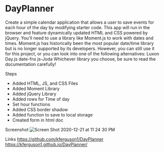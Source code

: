 # DayPlanner

Create a simple calendar application that allows a user to save events for each hour of the day by modifying starter code. This app will run in the browser and feature dynamically updated HTML and CSS powered by jQuery.
You'll need to use a library like Moment.js to work with dates and times. Moment.js has historically been the most popular date/time library but is no longer supported by its developers. However, you can still use it for this project, or you can look into one of the following alternatives:
Luxon
Day.js
date-fns
js-Joda
Whichever library you choose, be sure to read the documentation carefully!

Steps
- Added HTML, JS, and CSS Files
- Added Moment Library
- Added jQuery Library
- Added rows for Time of day
- Set  hour functions
- Added CSS border shadow
- Added function to save to local storage
- Created form in html doc

Screenshot
![Screen Shot 2020-12-21 at 11 24 30 PM](https://user-images.githubusercontent.com/66282427/102849268-c912f780-43e4-11eb-915b-e709bf49a2fa.png)

Links
https://github.com/kferguson1/DayPlanner
 https://kferguson1.github.io/DayPlanner/